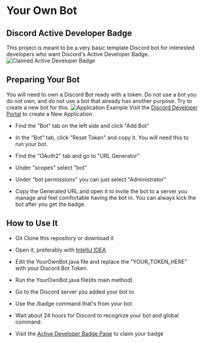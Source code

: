 # Your Own Bot
## Discord Active Developer Badge
This project is meant to be a very basic template Discord bot for interested developers who want Discord's Active Developer Badge.
![Claimed Active Developer Badge](https://support-dev.discord.com/hc/article_attachments/10113142990487)


## Preparing Your Bot
You will need to own a Discord Bot ready with a token. Do not use a bot you do not own, and do not use a bot that already has another purpose. Try to create a new bot for this.
![Application Example](https://discordjs.guide/assets/create-app.ed82aede.png)
Visit the [Discord Developer Portal](https://discord.com/developers/applications) to create a New Application

- Find the "Bot" tab on the left side and click "Add Bot"

- In the "Bot" tab, click "Reset Token" and copy it. You will need this to run your bot.

- Find the "OAuth2" tab and go to "URL Generator"

- Under "scopes" select "bot"

- Under "bot permissions" you can just select "Administrator"

- Copy the Generated URL and open it to invite the bot to a server you manage and feel comfortable having the bot in. You can always kick the bot after you get the badge.

## How to Use It
- Git Clone this repository or download it

- Open it, preferably with [IntelliJ IDEA](https://www.jetbrains.com/idea/)

- Edit the YourOwnBot.java file and replace the "YOUR_TOKEN_HERE" with your Discord Bot Token.

- Run the YourOwnBot.java file(its main method)

- Go to the Discord server you added your bot to

- Use the /badge command that's from your bot

- Wait about 24 hours for Discord to recognize your bot and global command.

- Visit the [Active Developer Badge Page](https://discord.com/developers/active-developer) to claim your badge